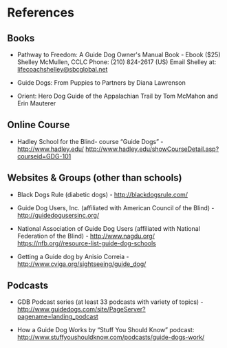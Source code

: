# References

## Books

* Pathway to Freedom: A Guide Dog Owner's Manual Book - Ebook ($25)
  Shelley McMullen, CCLC
  Phone: (210) 824-2617 (US)
  Email Shelley at: lifecoachshelley@sbcglobal.net

* Guide Dogs: From Puppies to Partners by Diana Lawrenson

* Orient: Hero Dog Guide of the Appalachian Trail by Tom McMahon and Erin Mauterer

## Online Course

* Hadley School for the Blind- course “Guide Dogs” - http://www.hadley.edu/
  http://www.hadley.edu/showCourseDetail.asp?courseid=GDG-101

## Websites & Groups (other than schools)

* Black Dogs Rule (diabetic dogs) - http://blackdogsrule.com/

* Guide Dog Users, Inc. (affiliated with American Council of the Blind) - http://guidedogusersinc.org/

* National Association of Guide Dog Users (affiliated with National Federation of the Blind) - http://www.nagdu.org/ 
  https://nfb.org//resource-list-guide-dog-schools

* Getting a Guide dog by Anisio Correia - http://www.cviga.org/sightseeing/guide_dog/ 

## Podcasts

* GDB Podcast series (at least 33 podcasts with variety of topics) - http://www.guidedogs.com/site/PageServer?pagename=landing_podcast 

* How a Guide Dog Works by “Stuff You Should Know” podcast: http://www.stuffyoushouldknow.com/podcasts/guide-dogs-work/ 
